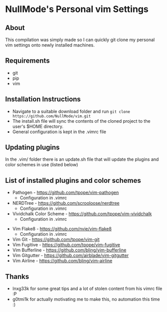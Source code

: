 # NullMode's Personal vim Settings

## About
This compilation was simply made so I can quickly git clone my personal
vim settings onto newly installed machines.

## Requirements
* git
* pip
* vim

## Installation Instructions
* Navigate to a suitable download folder and run
`git clone https://github.com/NullMode/vim.git`
* The install.sh file will sync the contents of the cloned project to the user's $HOME directory.
* General configuration is kept in the .vimrc file

## Updating plugins
In the .vim/ folder there is an update.sh file that will update the plugins and
color schemes in use (listed below)

## List of installed plugins and color schemes
* Pathogen - https://github.com/tpope/vim-pathogen
    + Configuration in .vimrc
* NERDTree - https://github.com/scrooloose/nerdtree
    + Configuration in .vimrc
* Vividchalk Color Scheme - https://github.com/tpope/vim-vividchalk
    + Configuration in .vimrc
+ Vim Flake8 - https://github.com/nvie/vim-flake8
    + Configuration in .vimrc
+ Vim Git - https://github.com/tpope/vim-git
+ Vim Fugitive - https://github.com/tpope/vim-fugitive
+ Vim Bufferline - https://github.com/bling/vim-bufferline
+ Vim Gitgutter - https://github.com/airblade/vim-gitgutter
+ Vim Airline - https://github.com/bling/vim-airline

## Thanks
* lnxg33k for some great tips and a lot of stolen content from his vimrc
file :P
* g0tmi1k for actually motivating me to make this, no automation this time :)
